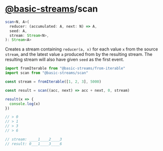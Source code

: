 # [@basic-streams](https://github.com/rpominov/basic-streams)/scan

<!-- doc -->

```typescript
scan<N, A>(
  reducer: (accumulated: A, next: N) => A,
  seed: A,
  stream: Stream<N>,
): Stream<A>
```

Creates a stream containing `reducer(a, x)` for each value `x` from the source
`stream`, and the latest value `a` produced from by the resulting stream. The
resulting stream will also have given `seed` as the first event.

```js
import fromIterable from "@basic-streams/from-iterable"
import scan from "@basic-streams/scan"

const stream = fromIterable([1, 2, 3], 5000)

const result = scan((acc, next) => acc + next, 0, stream)

result(x => {
  console.log(x)
})

// > 0
// > 1
// > 3
// > 6

// stream: ____1____2____3
// result: 0___1____3____6
```

<!-- docstop -->
